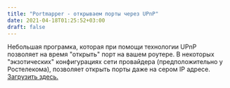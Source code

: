 ```yaml
---
title: "Portmapper - открываем порты через UPnP"
date: 2021-04-18T01:25:52+03:00
draft: false
---
```


Небольшая програмка, которая при помощи технологии UPnP позволяет на время "открыть" порт на вашем роутере. В некоторых "экзотических" конфигурациях сети провайдера (предположительно у Ростелекома), позволяет открыть порты даже на сером IP адресе. 
[Загрузить здесь.](https://github.com/kaklakariada/portmapper)